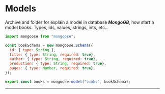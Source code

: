 # Models

Archive and folder for explain a model in database ***MongoGB***, how start a model books. Types, ids, values, strings, ints, etc...

```js
import mongoose from "mongoose";

const bookSchema = new mongoose.Schema({
  id: { type: String },
  title: { type: String, required: true},
  author: { type: String, required: true},
  production: { type: String, required: true},
  pages: { type: Number, required: true},
});

export const books = mongoose.model("books", bookSchema);

```

---